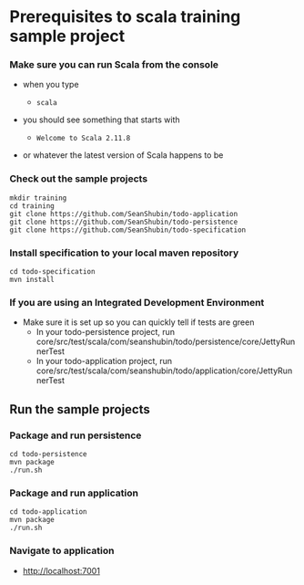 # Prerequisites to scala training sample project

### Make sure you can run Scala from the console
- when you type
    -     scala
- you should see something that starts with
    -     Welcome to Scala 2.11.8
- or whatever the latest version of Scala happens to be

### Check out the sample projects

    mkdir training
    cd training
    git clone https://github.com/SeanShubin/todo-application
    git clone https://github.com/SeanShubin/todo-persistence
    git clone https://github.com/SeanShubin/todo-specification

### Install specification to your local maven repository
    cd todo-specification
    mvn install

### If you are using an Integrated Development Environment
- Make sure it is set up so you can quickly tell if tests are green
    - In your todo-persistence project, run core/src/test/scala/com/seanshubin/todo/persistence/core/JettyRunnerTest
    - In your todo-application project, run core/src/test/scala/com/seanshubin/todo/application/core/JettyRunnerTest

## Run the sample projects

### Package and run persistence
    cd todo-persistence
    mvn package
    ./run.sh

### Package and run application
    cd todo-application
    mvn package
    ./run.sh

### Navigate to application
- [http://localhost:7001](http://localhost:7001)
